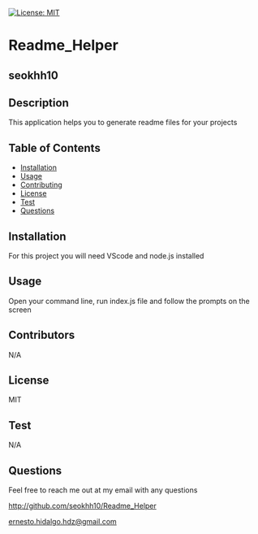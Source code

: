 
  [![License: MIT](https://img.shields.io/badge/license-MIT-green)](https://opensource.org/licenses/MIT)
  # Readme_Helper
  ## seokhh10


  ## Description

  This application helps you to generate readme files for your projects

  ## Table of Contents
  * [Installation](#installation)
  * [Usage](#usage)
  * [Contributing](#contributing)
  * [License](#license)
  * [Test](#test)
  * [Questions](#questions)


  ## Installation

  For this project you will need VScode and node.js installed

  ## Usage

  Open your command line, run index.js file and follow the prompts on the screen

  ## Contributors

  N/A

  ## License

  MIT

  ## Test

  N/A

  ## Questions

  Feel free to reach me out at my email with any questions

  http://github.com/seokhh10/Readme_Helper


  ernesto.hidalgo.hdz@gmail.com

